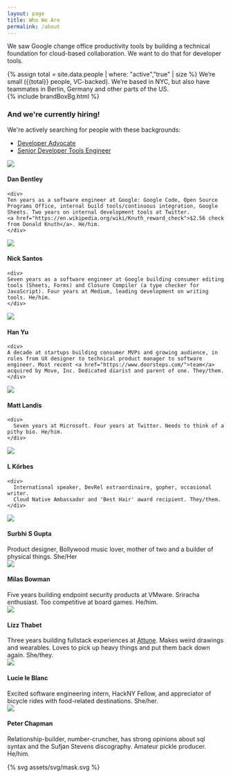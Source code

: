 ```yaml
---
layout: page
title: Who We Are
permalink: /about
---
```


We saw Google change office productivity tools by building a technical foundation
for cloud-based collaboration. We want to do that for developer tools.

<div class="u-marginBottom1_5">
{% assign total = site.data.people | where: "active","true" | size %}
We’re small ({{total}} people, VC-backed). We’re based in NYC, 
but also have teammates in Berlin, Germany and other parts of the US.
</div>

<div class="brandBox u-marginBottom2">	
  {% include brandBoxBg.html %}	
  <h3 class="section u-marginBottom0_5">And we're currently hiring!</h3>	

  <div class="u-marginBottom0_5">	
    We're actively searching for people with these backgrounds:
  </div>
  
  <ul>
    <li><a href="advocate.html">Developer Advocate</a></li>	
    <li><a href="devtools_eng.html">Senior Developer Tools Engineer</a></li>
  </ul>	
</div>

<div class="row">
  <div class="bio col-1of3 u-marginBottom1_25">
    <img class="bio-image" src="/assets/img/dan.jpg">
    <h4>Dan Bentley</h4>

    <div>
    Ten years as a software engineer at Google: Google Code, Open Source Programs Office, internal build tools/continuous integration, Google Sheets. Two years on internal development tools at Twitter.
    <a href="https://en.wikipedia.org/wiki/Knuth_reward_check">$2.56 check from Donald Knuth</a>. He/him.
    </div>
  </div>
  <div class="bio col-1of3 u-marginBottom1_25">
    <img class="bio-image" src="/assets/img/nick.jpg">
    <h4>Nick Santos</h4>

    <div>
    Seven years as a software engineer at Google building consumer editing tools (Sheets, Forms) and Closure Compiler (a type checker for JavaScript). Four years at Medium, leading development on writing tools. He/him.
    </div>
  </div>
  <div class="bio col-1of3 u-marginBottom1_25">
    <img class="bio-image" src="/assets/img/han.jpg">
    <h4>Han Yu</h4>

    <div>
    A decade at startups building consumer MVPs and growing audience, in roles from UX designer to technical product manager to software engineer. Most recent <a href="https://www.doorsteps.com/">team</a> acquired by Move, Inc. Dedicated diarist and parent of one. They/them.
    </div>
  </div>
  <div class="bio col-1of3 u-marginBottom1_25">
    <img class="bio-image" src="/assets/img/matt.jpg">
    <h4>Matt Landis</h4>

    <div>
      Seven years at Microsoft. Four years at Twitter. Needs to think of a pithy bio. He/him.
    </div>
  </div>
  <div class="bio col-1of3 u-marginBottom1_25">
    <img class="bio-image" src="/assets/img/l.jpg">
    <h4>L Körbes</h4>

    <div>
      International speaker, DevRel extraordinaire, gopher, occasional writer.
      Cloud Native Ambassador and 'Best Hair' award recipient. They/them.
    </div>
  </div>
  <div class="bio col-1of3 u-marginBottom1_25">
    <img class="bio-image" src="/assets/img/surbhi.jpg">
    <h4>Surbhi S Gupta</h4>
    <div>
	Product designer, Bollywood music lover, mother of two and a builder of physical things. She/Her
    </div>
  </div>
  <div class="bio col-1of3 u-marginBottom1_25">
    <img class="bio-image" src="/assets/img/milas.jpg">
    <h4>Milas Bowman</h4>
    <div>
      Five years building endpoint security products at VMware. Sriracha enthusiast. Too competitive at board games. He/him.
    </div>
  </div>
  <div class="bio col-1of3 u-marginBottom1_25">
    <img class="bio-image" src="/assets/img/lizz.jpg">
    <h4>Lizz Thabet</h4>
    <div>
      Three years building fullstack experiences at <a href="https://attuneinsurance.com">Attune</a>. Makes weird drawings and wearables. Loves to pick up heavy things and put them back down again. She/they.
    </div>
  </div>
  <div class="bio col-1of3 u-marginBottom1_25">
    <img class="bio-image" src="/assets/img/lucie.jpg">
    <h4>Lucie le Blanc</h4>
    <div>
      Excited software engineering intern, HackNY Fellow, and appreciator of bicycle rides with food-related destinations. She/her.
    </div>
  </div>
  <div class="bio col-1of3 u-marginBottom1_25">
    <img class="bio-image" src="/assets/img/peter.jpg">
    <h4>Peter Chapman</h4>
    <div>
      Relationship-builder, number-cruncher, has strong opinions about sql syntax and the Sufjan Stevens discography. Amateur pickle producer. He/him.
    </div>
  </div>
</div>




{% svg assets/svg/mask.svg %}
